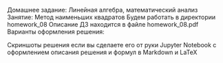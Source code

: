 Домашнее задание: Линейная алгебра, математический анализ
Занятие: Метод наименьших квадратов
Будем работать в директории homework_08
Описание ДЗ находится в файле homework_08.pdf
Варианты оформления решения:

Скриншоты решения если вы сделаете его от руки
Jupyter Notebook с оформлением описания решения и формул в Markdown и LaTeX
